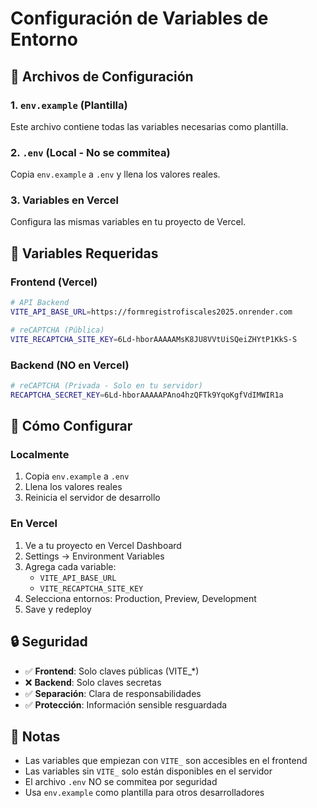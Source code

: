 # Configuración de Variables de Entorno

## 📁 Archivos de Configuración

### 1. `env.example` (Plantilla)
Este archivo contiene todas las variables necesarias como plantilla.

### 2. `.env` (Local - No se commitea)
Copia `env.example` a `.env` y llena los valores reales.

### 3. Variables en Vercel
Configura las mismas variables en tu proyecto de Vercel.

## 🔧 Variables Requeridas

### **Frontend (Vercel)**
```bash
# API Backend
VITE_API_BASE_URL=https://formregistrofiscales2025.onrender.com

# reCAPTCHA (Pública)
VITE_RECAPTCHA_SITE_KEY=6Ld-hborAAAAAMsK8JU8VVtUiSQeiZHYtP1KkS-S
```

### **Backend (NO en Vercel)**
```bash
# reCAPTCHA (Privada - Solo en tu servidor)
RECAPTCHA_SECRET_KEY=6Ld-hborAAAAAPAno4hzQFTk9YqoKgfVdIMWIR1a
```

## 🚀 Cómo Configurar

### **Localmente**
1. Copia `env.example` a `.env`
2. Llena los valores reales
3. Reinicia el servidor de desarrollo

### **En Vercel**
1. Ve a tu proyecto en Vercel Dashboard
2. Settings → Environment Variables
3. Agrega cada variable:
   - `VITE_API_BASE_URL`
   - `VITE_RECAPTCHA_SITE_KEY`
4. Selecciona entornos: Production, Preview, Development
5. Save y redeploy

## 🔒 Seguridad

- ✅ **Frontend**: Solo claves públicas (VITE_*)
- ❌ **Backend**: Solo claves secretas
- ✅ **Separación**: Clara de responsabilidades
- ✅ **Protección**: Información sensible resguardada

## 📝 Notas

- Las variables que empiezan con `VITE_` son accesibles en el frontend
- Las variables sin `VITE_` solo están disponibles en el servidor
- El archivo `.env` NO se commitea por seguridad
- Usa `env.example` como plantilla para otros desarrolladores
